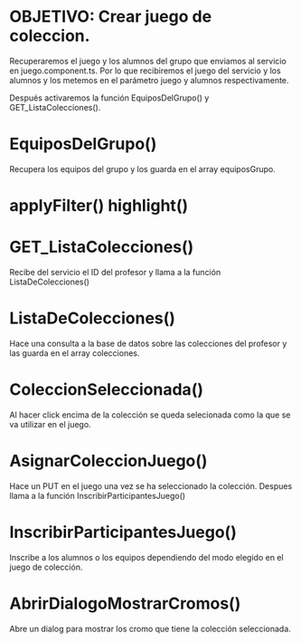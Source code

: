 # OBJETIVO: Crear juego de coleccion.

<!-- asignacion-coleccion-juego.component.ts -->

Recuperaremos el juego y los alumnos del grupo que enviamos al servicio en juego.component.ts. Por lo que recibiremos el juego del servicio y los alumnos y los metemos en el parámetro juego y alumnos respectivamente. 

Después activaremos la función EquiposDelGrupo() y GET_ListaColecciones().

# EquiposDelGrupo()

Recupera los equipos del grupo y los guarda en el array equiposGrupo.

# applyFilter() highlight()

# GET_ListaColecciones()

Recibe del servicio el ID del profesor y llama a la función ListaDeColecciones()

# ListaDeColecciones()

Hace una consulta a la base de datos sobre las colecciones del profesor y las guarda en el array colecciones.

# ColeccionSeleccionada()

Al hacer click encima de la colección se queda selecionada como la que se va utilizar en el juego.

# AsignarColeccionJuego()

Hace un PUT en el juego una vez se ha seleccionado la colección. Despues llama a la función InscribirParticipantesJuego()

# InscribirParticipantesJuego()

Inscribe a los alumnos o los equipos dependiendo del modo elegido en el juego de colección.

# AbrirDialogoMostrarCromos()

Abre un dialog para mostrar los cromo que tiene la colección seleccionada.
